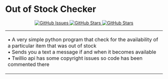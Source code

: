 # Out of Stock Checker
<p align='center'>
<a href="https://github.com/sujaysathya/out_of_stock_checker/issues">
    <img src="https://img.shields.io/github/issues/sujaysathya/out_of_stock_checker?style=flat-square" alt="GitHub Issues" >
</a>
<a href="https://github.com/sujaysathya/out_of_stock_checker/stargazers">
    <img src="https://img.shields.io/github/stars/sujaysathya/out_of_stock_checker?style=flat-square" alt="GitHub Stars" >
</a>
<a href="https://github.com/sujaysathya/out_of_stock_checker/network/members">
<img src="https://img.shields.io/github/forks/sujaysathya/out_of_stock_checker?style=flat-square" alt="GitHub Stars" >
</a>
</p>

<table>
<tr>
<td>

• A very simple python program that check for the availability of a particular item that was out of stock<br>
• Sends you a text a message if and when it becomes available<br>
• Twillio api has some copyright issues so code has been commented there

</td>
</tr>
</table>
